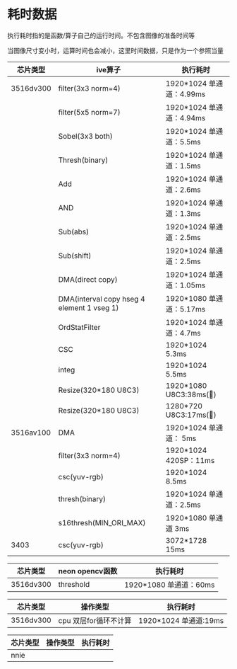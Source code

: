 # 耗时数据

执行耗时指的是函数/算子自己的运行时间。不包含图像的准备时间等

当图像尺寸变小时，运算时间也会减小，这里时间数据，只是作为一个参照当量

| 芯片类型 | ive算子|执行耗时|
|---|---|---|
|3516dv300|filter(3x3 norm=4)|1920*1024 单通道：4.99ms|
||filter(5x5 norm=7)|1920*1024 单通道：4.94ms|
||Sobel(3x3 both)|1920*1024 单通道：5.5ms|
||Thresh(binary)|1920*1024 单通道：1.5ms|
||Add|1920*1024 单通道：2.6ms|
||AND|1920*1024 单通道：1.3ms|
||Sub(abs)|1920*1024 单通道：2.5ms|
||Sub(shift)|1920*1024 单通道：2.5ms|
||DMA(direct copy)|1920*1024 单通道：1.05ms|
||DMA(interval copy hseg 4 element 1 vseg 1)|1920*1080 单通道：5.17ms|
||OrdStatFilter|1920*1024 单通道：4.7ms|
||CSC|1920*1024 5.3ms|
||integ|1920*1024 5.5ms|
||Resize(320*180 U8C3)|1920*1080 U8C3:38ms(🤔)|
||Resize(320*180 U8C3)|1280*720 U8C3:17ms(🤔)|
|3516av100|DMA|1920*1024 单通道： 5ms|
||filter(3x3 norm=4)|1920*1024 420SP：11ms|
||csc(yuv-rgb)|1920*1024  8.5ms|
||thresh(binary)|1920*1024 单通道：2.5ms|
||s16thresh(MIN_ORI_MAX)|1920*1080 单通道 3ms|
|3403|csc(yuv-rgb)|3072*1728 15ms|

|芯片类型|neon opencv函数|执行耗时|
|--|--|--|
|3516dv300|threshold|1920*1080 单通道：60ms|

|芯片类型|操作类型|执行耗时|
|--|--|--|
|3516dv300|cpu 双层for循环不计算|1920*1024 单通道:19ms|

|芯片类型|操作类型|执行耗时|
|--|--|--|
|nnie|||
